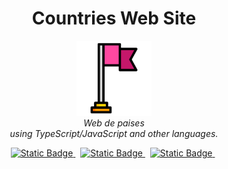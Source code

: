 <h1 align="center">Countries Web Site</h1>

<p align="center">
  <img src="public\logo192.png" alt="countires-logo" width="120px" height="120px"/>
  <br>
      <em>Web de paises
      <br>using TypeScript/JavaScript and other languages.</em>
  <br>
</p>


<p align="center">
   <a href="https://nodejs.org/en/blog/release/v18.0.0">
      <img alt="Static Badge" src="https://img.shields.io/badge/npm-v18.0.0-red?style=flat">
   </a>&nbsp;
   <a href="https://es.react.dev/">
      <img alt="Static Badge" src="https://img.shields.io/badge/react-v18.2.0-61DAFB?style=flat">
   </a>&nbsp;
   <a href="https://www.typescriptlang.org/">
      <img alt="Static Badge" src="https://img.shields.io/badge/type%20script-v4.8.3-3178C6?style=flat">
   </a>&nbsp;
</p>
